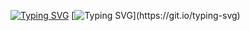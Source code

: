 [![Typing SVG](https://readme-typing-svg.demolab.com?font=Fira+Code&weight=700&size=25&pause=1000&color=F72EDE&width=800&height=30&lines=Hallo+Genie.;Mein+Name+ist+Ahmed+El-Gohary;Ich+setze+meine+fantasie+auf+den+Mars.%F0%9F%9A%80+;+Der+Fingerabdruch+ist+nich+unser+weg+.%E2%9C%A8)](https://git.io/typing-svg)
[![Typing SVG](https://readme-typing-svg.demolab.com?font=Fira+Code&weight=500&pause=1000&color=F72EDE&width=700&height=40&lines=Embedded+System+Software+Engineer.;Skilled+in+AI%2C+Machine+Learning+and+Data+Science.+;Passionate+about+AI+and+Robotics.+;Dedicated+to+pushing+innovation+boundaries+in+technology.)](https://git.io/typing-svg)
